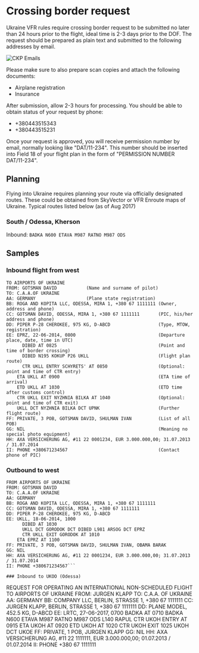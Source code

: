 # Crossing border request
Ukraine VFR rules require crossing border request to be submitted no later than 24 hours prior to the flight, ideal time is 2-3 days prior to the DOF. The request should be prepared as plain text and submitted to the following addresses by email.

![CKP Emails](http://www.avia.in.ua/aviaback/wp-content/uploads/2014/07/ckp_emails.png)

Please make sure to also prepare scan copies and attach the following documents:
- Airplane registration
- Insurance

After submission, allow 2-3 hours for processing. You should be able to obtain status of your request by phone:
- +380443515343
- +380443515231

Once your request is approved, you will receive permission number by email, normally looking like "DAT/11-234". This number should be inserted into Field 18 of your flight plan in the form of "PERMISSION NUMBER DAT/11-234".

## Planning
Flying into Ukraine requires planning your route via officially designated routes. These could be obtained from SkyVector or VFR Enroute maps of Ukraine. Typical routes listed below (as of Aug 2017)

### South / Odessa, Kherson
Inbound:
`BADKA N600 ETAVA M987 RATNO M987 ODS`

## Samples
### Inbound flight from west
```REQUEST FOR OPERATING AN INTERNATIONAL NON-SCHEDULED FLIGHT
TO AIRPORTS OF UKRAINE
FROM: GOTSMAN DAVID           (Name and surname of pilot)
TO: C.A.A.OF UKRAINE
AA: GERMANY                   (Plane state registration)
BB: ROGA AND KOPITA LLC, ODESSA, MIRA 1, +380 67 1111111 (Owner, address and phone)
CC: GOTSMAN DAVID, ODESSA, MIRA 1, +380 67 1111111       (PIC, his/her address and phone)
DD: PIPER P-28 CHEROKEE, 975 KG, D-ABCD                  (Type, MTOW, registration)
EE: EPRZ, 22-06-2014, 0800                               (Departure place, date, time in UTC)
      DIBED AT 0825                                      (Point and time of border crossing)
      DIBED N195 KOKUP P26 UKLL                          (Flight plan route)
      CTR UKLL ENTRY SCHYRETS' AT 0850                   (Optional: point and time of CTR entry)
    ETA UKLL AT 0900                                     (ETA time of arrival)
    ETD UKLL AT 1030                                     (ETD time after customs control)
    CTR UKLL EXIT NYZHNIA BILKA AT 1040                  (Optional: point and time of CTR exit)
    UKLL DCT NYZHNIA BILKA DCT UPNK                      (Further flight route)
FF: PRIVATE, 3 POB, GOTSMAN DAVID, SHULMAN IVAN          (List of all POB)
GG: NIL                                                  (Meaning no special photo equipment)
HH: AXA VERSICHERUNG AG, #11 22 0001234, EUR 3.000.000,00; 31.07.2013 / 31.07.2014
II: PHONE +380671234567                                  (Contact phone of PIC)
```

### Outbound to west
```REQUEST FOR OPERATING AN INTERNATIONAL NON-SCHEDULED FLIGHT
FROM AIRPORTS OF UKRAINE
FROM: GOTSMAN DAVID
TO: C.A.A.OF UKRAINE
AA: GERMANY
BB: ROGA AND KOPITA LLC, ODESSA, MIRA 1, +380 67 1111111
CC: GOTSMAN DAVID, ODESSA, MIRA 1, +380 67 1111111
DD: PIPER P-28 CHEROKEE, 975 KG, D-ABCD
EE: UKLL, 18-06-2014, 1000
      DIBED AT 1030
      UKLL DCT GORODOK DCT DIBED L981 ARSOG DCT EPRZ
      CTR UKLL EXIT GORODOK AT 1010
    ETA EPRZ AT 1100
FF: PRIVATE, 3 POB, GOTSMAN DAVID, SHULMAN IVAN, OBAMA BARAK
GG: NIL
HH: AXA VERSICHERUNG AG, #11 22 0001234, EUR 3.000.000,00; 31.07.2013 / 31.07.2014
II: PHONE +380671234567```

### Inbound to UKOO (Odessa)
```
REQUEST FOR OPERATING AN INTERNATIONAL NON-SCHEDULED FLIGHT
TO AIRPORTS OF UKRAINE
FROM: JURGEN KLAPP
TO: C.A.A. OF UKRAINE
AA: GERMANY
BB: COMPANY LLC, BERLIN, STRASSE 1, +380 67 1111111
CC: JURGEN KLAPP, BERLIN, STRASSE 1, +380 67 1111111
DD: PLANE MODEL, 452.5 KG, D-ABCD
EE: LRTC, 27-06-2017, 0700
      BADKA AT 0710
      BADKA N600 ETAVA M987 RATNO M987 ODS L140 RAPUL
      CTR UKOH ENTRY AT 0915
    ETA UKOH AT 0920
    ETD UKOH AT 1020
    CTR UKOH EXIT 1025
    UKOH DCT UKOE
FF: PRIVATE, 1 POB, JURGEN KLAPP
GG: NIL
HH: AXA VERSICHERUNG AG, #11 22 1111111, EUR 3.000.000,00; 01.07.2013 / 01.07.2014
II: PHONE +380 67 1111111
```
